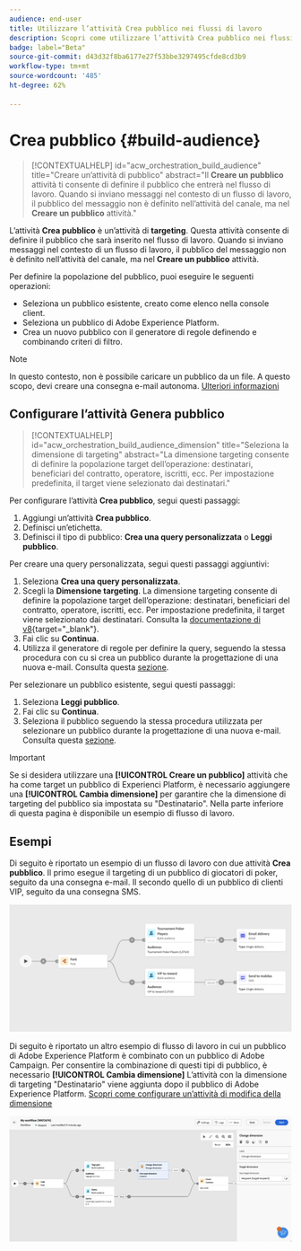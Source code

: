 ```yaml
---
audience: end-user
title: Utilizzare l’attività Crea pubblico nei flussi di lavoro
description: Scopri come utilizzare l’attività Crea pubblico nei flussi di lavoro
badge: label="Beta"
source-git-commit: d43d32f8ba6177e27f53bbe3297495cfde8cd3b9
workflow-type: tm+mt
source-wordcount: '485'
ht-degree: 62%

---
```



# Crea pubblico {#build-audience}

>[!CONTEXTUALHELP]
>id="acw_orchestration_build_audience"
>title="Creare un’attività di pubblico"
>abstract="Il **Creare un pubblico** attività ti consente di definire il pubblico che entrerà nel flusso di lavoro. Quando si inviano messaggi nel contesto di un flusso di lavoro, il pubblico del messaggio non è definito nell’attività del canale, ma nel **Creare un pubblico** attività."


L’attività **Crea pubblico** è un’attività di **targeting**. Questa attività consente di definire il pubblico che sarà inserito nel flusso di lavoro. Quando si inviano messaggi nel contesto di un flusso di lavoro, il pubblico del messaggio non è definito nell’attività del canale, ma nel **Creare un pubblico** attività.

Per definire la popolazione del pubblico, puoi eseguire le seguenti operazioni:

* Seleziona un pubblico esistente, creato come elenco nella console client.
* Seleziona un pubblico di Adobe Experience Platform.
* Crea un nuovo pubblico con il generatore di regole definendo e combinando criteri di filtro.

>[!NOTE]
>
>In questo contesto, non è possibile caricare un pubblico da un file. A questo scopo, devi creare una consegna e-mail autonoma. [Ulteriori informazioni](../../audience/about-audiences.md)

<!--
The **Build audience** activity can be placed at the beginning of the workflow or after any other activity. Any activity can be placed after the **Build audience**.
-->

## Configurare l’attività Genera pubblico

>[!CONTEXTUALHELP]
>id="acw_orchestration_build_audience_dimension"
>title="Seleziona la dimensione di targeting"
>abstract="La dimensione targeting consente di definire la popolazione target dell’operazione: destinatari, beneficiari del contratto, operatore, iscritti, ecc. Per impostazione predefinita, il target viene selezionato dai destinatari."


Per configurare l’attività **Crea pubblico**, segui questi passaggi:

1. Aggiungi un’attività **Crea pubblico**.
1. Definisci un’etichetta.
1. Definisci il tipo di pubblico: **Crea una query personalizzata** o **Leggi pubblico**.

Per creare una query personalizzata, segui questi passaggi aggiuntivi:

1. Seleziona **Crea una query personalizzata**.
1. Scegli la **Dimensione targeting**. La dimensione targeting consente di definire la popolazione target dell’operazione: destinatari, beneficiari del contratto, operatore, iscritti, ecc. Per impostazione predefinita, il target viene selezionato dai destinatari. Consulta la [documentazione di v8](https://experienceleague.adobe.com/docs/campaign/automation/workflows/introduction/wf-type/targeting-workflows.html?lang=it#targeting-and-filtering-dimensions){target="_blank"}.
1. Fai clic su **Continua**.
1. Utilizza il generatore di regole per definire la query, seguendo la stessa procedura con cu si crea un pubblico durante la progettazione di una nuova e-mail. Consulta questa [sezione](../../audience/segment-builder.md).

Per selezionare un pubblico esistente, segui questi passaggi:

1. Seleziona **Leggi pubblico**.
1. Fai clic su **Continua**.
1. Seleziona il pubblico seguendo la stessa procedura utilizzata per selezionare un pubblico durante la progettazione di una nuova e-mail. Consulta questa [sezione](../../audience/add-audience.md).

>[!IMPORTANT]
>
>Se si desidera utilizzare una **[!UICONTROL Creare un pubblico]** attività che ha come target un pubblico di Experienci Platform, è necessario aggiungere una **[!UICONTROL Cambia dimensione]** per garantire che la dimensione di targeting del pubblico sia impostata su &quot;Destinatario&quot;. Nella parte inferiore di questa pagina è disponibile un esempio di flusso di lavoro.

## Esempi

Di seguito è riportato un esempio di un flusso di lavoro con due attività **Crea pubblico**. Il primo esegue il targeting di un pubblico di giocatori di poker, seguito da una consegna e-mail. Il secondo quello di un pubblico di clienti VIP, seguito da una consegna SMS.

![](../assets/workflow-audience-example.png)

Di seguito è riportato un altro esempio di flusso di lavoro in cui un pubblico di Adobe Experience Platform è combinato con un pubblico di Adobe Campaign. Per consentire la combinazione di questi tipi di pubblico, è necessario **[!UICONTROL Cambia dimensione]** L’attività con la dimensione di targeting &quot;Destinatario&quot; viene aggiunta dopo il pubblico di Adobe Experience Platform. [Scopri come configurare un’attività di modifica della dimensione](change-dimension.md)

![](../assets/workflow-audience-aep.png)
